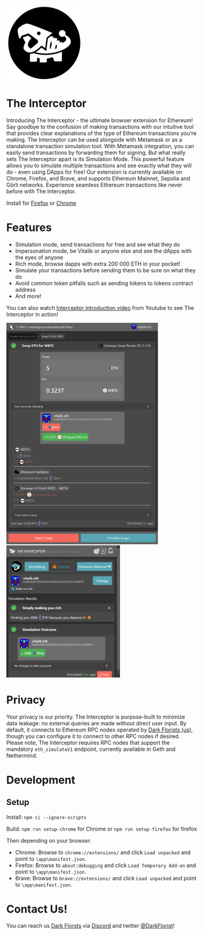 <img src = "app/img/LOGOA_400x400.png" alt = "The cutest dino" style = "width: 200px;"/>

# The Interceptor
Introducing The Interceptor - the ultimate browser extension for Ethereum! Say goodbye to the confusion of making transactions with our intuitive tool that provides clear explanations of the type of Ethereum transactions you're making. The Interceptor can be used alongside with Metamask or as a standalone transaction simulation tool. With Metamask integration, you can easily send transactions by forwarding them for signing. But what really sets The Interceptor apart is its Simulation Mode. This powerful feature allows you to simulate multiple transactions and see exactly what they will do - even using DApps for free! Our extension is currently available on Chrome, Firefox, and Brave, and supports Ethereum Mainnet, Sepolia and Görli networks. Experience seamless Ethereum transactions like never before with The Interceptor.

Install for [Firefox](https://github.com/DarkFlorist/TheInterceptor/releases/download/v0.0.25/TheInterceptor-firefox-v0.0.25.xpi) or [Chrome](https://www.dark.florist/google-chrome-install)

# Features
- Simulation mode, send transactions for free and see what they do
- Impersonation mode, be Vitalik or anyone else and see the dApps with the eyes of anyone
- Rich mode, browse dapps with extra 200 000 ETH in your pocket!
- Simulate your transactions before sending them to be sure on what they do
- Avoid common token pitfalls such as sending tokens to tokens contract address
- And more!

You can also watch [Interceptor introduction video](https://www.youtube.com/watch?v=Noxik2pZWV4) from Youtube to see The Interceptor in action!

<img src = "transaction_outcome.png" alt = "The cutest dino" style = "width: 400px;"/>
<img src = "popup_view.png" alt = "The cutest dino" style = "width: 300px;"/>

# Privacy
Your privacy is our priority. The Interceptor is purpose-built to minimize data leakage: no external queries are made without direct user input. By default, it connects to Ethereum RPC nodes operated by [Dark Florists (us)](https://www.dark.florist/), though you can configure it to connect to other RPC nodes if desired. Please note, The Interceptor requires RPC nodes that support the mandatory `eth_simulateV1` endpoint, currently available in Geth and Nethermind.

# Development

## Setup

Install:
`npm ci --ignore-scripts`

Build:
`npm run setup-chrome` for Chrome or `npm run setup-firefox` for firefox

Then depending on your browser:
- Chrome: Browse to `chrome://extensions/` and click `Load unpacked` and point to `\app\manifest.json`.
- Firefox: Browse to `about:debugging` and click `Load Temporary Add-on` and point to `\app\manifest.json`.
- Brave: Browse to `brave://extensions/` and click `Load unpacked` and point to `\app\manifest.json`.

# Contact Us!
You can reach us [Dark Florsts](https://www.dark.florist/) via [Discord](https://discord.gg/b66SwRZAbu) and twitter [@DarkFlorist](https://twitter.com/DarkFlorist)!
